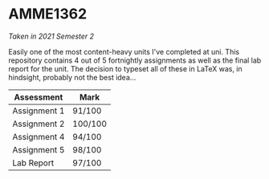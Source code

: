 # AMME1362

*Taken in 2021 Semester 2*

Easily one of the most content-heavy units I've completed at uni. This repository contains 4 out of 5 fortnightly assignments as well as the final lab report for the unit. The decision to typeset all of these in LaTeX was, in hindsight, probably not the best idea...

| Assessment | Mark |
| -----------|------|
| Assignment 1 | 91/100 |
| Assignment 2 | 100/100 |
| Assignment 4 | 94/100 |
| Assignment 5 | 98/100 |
| Lab Report | 97/100 |
